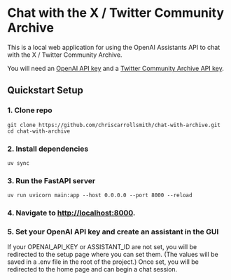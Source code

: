 # Chat with the X / Twitter Community Archive

This is a local web application for using the OpenAI Assistants API to chat with the X / Twitter Community Archive.

You will need an [OpenAI API key](https://platform.openai.com/account/api-keys) and a [Twitter Community Archive API key](https://archive.org/services/api/archive.php).

## Quickstart Setup

### 1. Clone repo

```shell
git clone https://github.com/chriscarrollsmith/chat-with-archive.git
cd chat-with-archive
```

### 2. Install dependencies

```shell
uv sync
```

### 3. Run the FastAPI server

```shell
uv run uvicorn main:app --host 0.0.0.0 --port 8000 --reload
```

### 4. Navigate to [http://localhost:8000](http://localhost:8000).

### 5. Set your OpenAI API key and create an assistant in the GUI

If your OPENAI_API_KEY or ASSISTANT_ID are not set, you will be redirected to the setup page where you can set them. (The values will be saved in a .env file in the root of the project.) Once set, you will be redirected to the home page and can begin a chat session.

